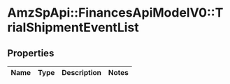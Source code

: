 # AmzSpApi::FinancesApiModelV0::TrialShipmentEventList

## Properties
Name | Type | Description | Notes
------------ | ------------- | ------------- | -------------

